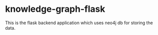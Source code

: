 # knowledge-graph-flask
This is the flask backend application which uses neo4j db for storing the data.
